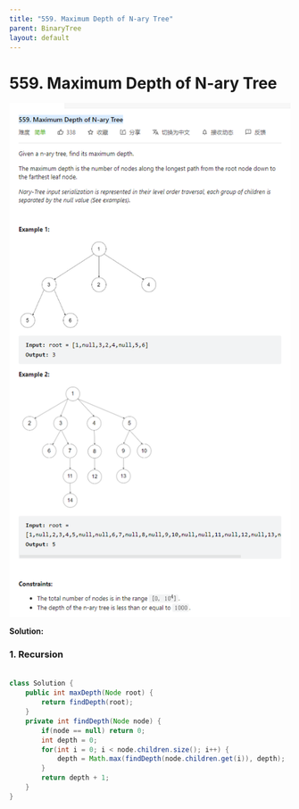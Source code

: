 ```yaml
---
title: "559. Maximum Depth of N-ary Tree"
parent: BinaryTree
layout: default
---
```


# 559. Maximum Depth of N-ary Tree

![Example](../../assets/559.png)

**Solution:**

### 1. Recursion

```java

class Solution {
    public int maxDepth(Node root) {
        return findDepth(root);
    }
    private int findDepth(Node node) {
        if(node == null) return 0;
        int depth = 0;
        for(int i = 0; i < node.children.size(); i++) {
            depth = Math.max(findDepth(node.children.get(i)), depth);
        }
        return depth + 1;
    }
}

```
